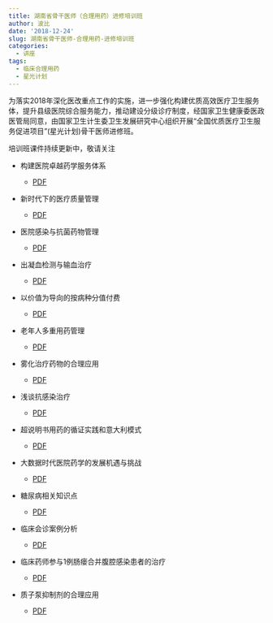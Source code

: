 ```yaml
---
title: 湖南省骨干医师（合理用药）进修培训班
author: 波比
date: '2018-12-24'
slug: 湖南省骨干医师-合理用药-进修培训班
categories:
  - 讲座
tags:
  - 临床合理用药
  - 星光计划
---
```


为落实2018年深化医改重点工作的实施，进一步强化构建优质高效医疗卫生服务体，提升县级医院综合服务能力，推动建设分级诊疗制度，经国家卫生健康委医政医管局同意，由国家卫生计生委卫生发展研究中心组织开展“全国优质医疗卫生服务促进项目”(星光计划)骨干医师进修班。

培训班课件持续更新中，敬请关注

- 构建医院卓越药学服务体系

  - [PDF](https://www.tanboyu.com/slides/20181224/122401-构建医院卓越药学服务体系.pdf)
- 新时代下的医疗质量管理

  - [PDF](https://www.tanboyu.com/slides/20181224/122402-新时代下的医疗质量管理.pdf)
- 医院感染与抗菌药物管理

  - [PDF](https://www.tanboyu.com/slides/20181224/122404-医院感染与抗菌药物管理.pdf)
- 出凝血检测与输血治疗

  - [PDF](https://www.tanboyu.com/slides/20181224/122405-出凝血检测与输血治疗.pdf)
- 以价值为导向的按病种分值付费

  - [PDF](https://www.tanboyu.com/slides/20181224/122406-以价值为导向的按病种分值付费.pdf)
- 老年人多重用药管理

  - [PDF](https://www.tanboyu.com/slides/20181224/122501-老年患者多重用药管理.pdf)
- 雾化治疗药物的合理应用

  - [PDF](https://www.tanboyu.com/slides/20181224/122502-雾化治疗药物的合理应用.pdf)
- 浅谈抗感染治疗

  - [PDF](https://www.tanboyu.com/slides/20181224/122503-浅谈抗感染治疗.pdf)
- 超说明书用药的循证实践和意大利模式

  - [PDF](https://www.tanboyu.com/slides/20181208/超说明书用药的循证实践和意大利模式.pdf)
- 大数据时代医院药学的发展机遇与挑战

  - [PDF](https://www.tanboyu.com/slides/20181224/122504-大数据时代医院药学的发展机遇与挑战.pdf)

- 糖尿病相关知识点
  - [PDF](https://www.tanboyu.com/slides/20181224/122601-糖尿病.pdf)
- 临床会诊案例分析
  - [PDF](https://www.tanboyu.com/slides/20181224/122603-临床会诊案例分析.pdf)
- 临床药师参与1例肠瘘合并腹腔感染患者的治疗
  - [PDF](https://www.tanboyu.com/slides/20181224/122604-临床药师参与1例肠瘘合并腹腔感染患者的治疗.pdf)
- 质子泵抑制剂的合理应用
  - [PDF](https://www.tanboyu.com/slides/20181224/122605-质子泵抑制剂的合理化应用.pdf)


